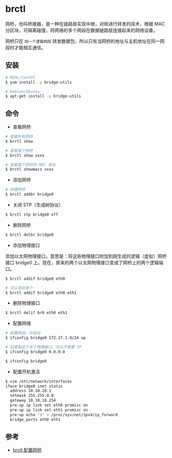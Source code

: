# brctl

网桥，也叫桥接器，是一种在链路层实现中继，对帧进行转发的技术，根据 MAC 分区块，可隔离碰撞，将网络的多个网段在数据链路层连接起来的网络设备。

网桥只在 `同一个逻辑网段` 转发数据包，所以只有当网桥的地址与主机地址在同一网段时才能相互通信。

## 安装

```bash
# REHL/CentOS
$ yum install -y bridge-utils

# Debian/Ubuntu
$ apt-get install -y bridge-utils
```

## 命令

* 查看网桥

```bash
# 查看所有网桥
$ brctl show

# 查看某个网桥
$ brctl show xxxx

# 查看某个网桥的 MAC 地址
$ brctl showmacs xxxx
```

* 添加网桥

```bash
# 创建网桥
$ brctl addbr bridge0
```

* 关闭 STP（生成树协议）

```bash
$ brctl stp bridge0 off
```

* 删除网桥

```bash
$ brctl delbr bridge0
```

* 添加物理接口

添加以太网物理接口，意思是：将这些物理接口附加到刚生成的逻辑（虚拟）网桥接口 bridge0 上。现在，原来的两个以太网物理接口变成了网桥上的两个逻辑端口。

```bash
$ brctl addif bridge0 eth0

# 可以添加多个
$ brctl addif bridge0 eth0 eth1
```

* 删除物理接口

```bash
$ brctl delif br0 eth0 eth1
```

* 配置网络

```bash
# 配置网段，并启动
$ ifconfig bridge0 172.27.1.0/24 up

# 如果指定了多个物理接口，可以不需要 IP
$ ifconfig bridge0 0.0.0.0

$ ifconfig bridge0
```

* 配置开机激活

```bash
$ vim /etc/network/interfaces
iface bridge0 inet static
  address 10.10.10.1
  netmask 255.255.0.0
  gateway 10.10.10.254
  pre-up ip link set eth0 promisc on
  pre-up ip link set eth1 promisc on
  pre-up echo "1" > /proc/sys/net/ipv4/ip_forward
  bridge_ports eth0 eth1
```

## 参考

* [brctl 配置网桥](http://blog.csdn.net/wangwenwen/article/details/7479678)